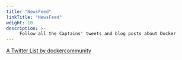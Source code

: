 ```yaml
---
title: "NewsFeed"
linkTitle: "NewsFeed"
weight: 10
description: >-
     Follow all the Captains' tweets and blog posts about Docker
---
```




<a class="twitter-timeline" data-width="900" data-height="6000" data-link-color="#cc0000" data-chrome="noscrollbar transparent" data-tweet-limit="20" data-border-color="#cc0000" href="https://twitter.com/dockercommunity/lists/dockercaptains-55156?ref_src=twsrc%5Etfw">A Twitter List by dockercommunity</a> <script async src="https://platform.twitter.com/widgets.js" charset="utf-8"></script>











